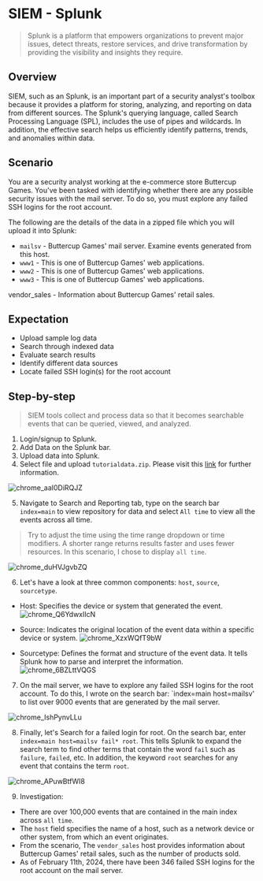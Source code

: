 # SIEM - Splunk 
> Splunk is a platform that empowers organizations to prevent major issues, detect threats, restore services, and drive transformation by providing the visibility and insights they require.

## Overview 
SIEM, such as an Splunk, is an important part of a security analyst's toolbox because it provides a platform for storing, analyzing, and reporting on data from different sources. The Splunk's querying language, called Search Processing Language (SPL), includes the use of pipes and wildcards. In addition, the effective search helps us efficiently identify patterns, trends, and anomalies within data. 

## Scenario 
You are a security analyst working at the e-commerce store Buttercup Games. You've been tasked with identifying whether there are any possible security issues with the mail server. To do so, you must explore any failed SSH logins for the root account.  

The following are the details of the data in a zipped file which you will upload it into Splunk: 
* `mailsv` - Buttercup Games' mail server. Examine events generated from this host.
* `www1` - This is one of Buttercup Games' web applications.
* `www2` - This is one of Buttercup Games' web applications.
* `www3` - This is one of Buttercup Games' web applications.

vendor_sales - Information about Buttercup Games' retail sales.
## Expectation
* Upload sample log data
* Search through indexed data
* Evaluate search results
* Identify different data sources
* Locate failed SSH login(s) for the root account

## Step-by-step
> SIEM tools collect and process data so that it becomes searchable events that can be queried, viewed, and analyzed.
1. Login/signup to Splunk.
2. Add Data on the Splunk bar. 
3. Upload data into Splunk.
4. Select file and upload `tutorialdata.zip`. Please visit this [link](https://drive.google.com/file/d/1nDz_DZB4ADbD4tvaDa54_l1FoT_jtVy4/view) for further information. 
   
![chrome_aaI0DiRQJZ](https://github.com/Kwangsa19/Ketmanto-Cybersecurity-Portfolio/assets/135963482/ad3f9947-0aac-4bae-9b37-14dd1776da82)

5. Navigate to Search and Reporting tab, type on the search bar `index=main` to view repository for data and select `All time` to view all the events across all time. 
> Try to adjust the time using the time range dropdown or time modifiers. A shorter range returns results faster and uses fewer resources. In this scenario, I chose to display `all time`. 
   
![chrome_duHVJgvbZQ](https://github.com/Kwangsa19/Ketmanto-Cybersecurity-Portfolio/assets/135963482/e753718a-f9d4-46a2-aca7-d33f9ddd6f23)

6. Let's have a look at three common components: `host`, `source`, `sourcetype`.
* Host: Specifies the device or system that generated the event.
![chrome_Q6YdwxIlcN](https://github.com/Kwangsa19/Ketmanto-Cybersecurity-Portfolio/assets/135963482/c9c6196a-cc3c-453d-94a4-66eee93ee742)

* Source: Indicates the original location of the event data within a specific device or system.
![chrome_XzxWQfT9bW](https://github.com/Kwangsa19/Ketmanto-Cybersecurity-Portfolio/assets/135963482/6ba7447a-edd9-45ba-85a4-9dde1115ef7d)

* Sourcetype: Defines the format and structure of the event data. It tells Splunk how to parse and interpret the information.
![chrome_6BZLttVQGS](https://github.com/Kwangsa19/Ketmanto-Cybersecurity-Portfolio/assets/135963482/260a0c93-65eb-4930-b8dc-08c879f3feae)


7. On the mail server, we have to explore any failed SSH logins for the root account. To do this, I wrote on the search bar: `index=main host=mailsv' to list over 9000 events that are generated by the mail server. 
   
![chrome_IshPynvLLu](https://github.com/Kwangsa19/Ketmanto-Cybersecurity-Portfolio/assets/135963482/431476e8-a8e3-4cce-8791-6b89ec9867ae)

8. Finally, let's Search for a failed login for root. On the search bar, enter `index=main host=mailsv fail* root`. This tells Splunik to expand the search term to find other terms that contain the word `fail` such as `failure`, `failed`, etc. In addition, the keyword `root` searches for any event that contains the term `root`.  
   
![chrome_APuwBtfWI8](https://github.com/Kwangsa19/Ketmanto-Cybersecurity-Portfolio/assets/135963482/969d115f-3eca-42ac-a0d4-c774cd5e01ea)

9. Investigation:
* There are over 100,000 events that are contained in the main index across `all time`.
* The `host` field specifies the name of a host, such as a network device or other system, from which an event originates.
* From the scenario, The `vendor_sales` host provides information about Buttercup Games' retail sales, such as the number of products sold.
* As of February 11th, 2024, there have been 346 failed SSH logins for the root account on the mail server.
